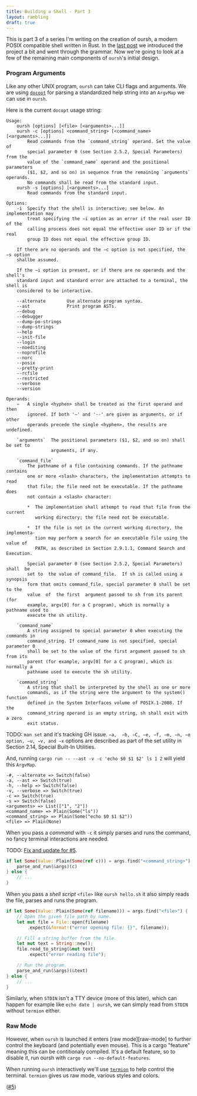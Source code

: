 ```yaml
---
title: Building a Shell - Part 3
layout: rambling
draft: true
---
```


This is part 3 of a series I'm writing on the creation of oursh, a modern POSIX
compatible shell written in Rust. In the [last post][part2] we introduced the
project a bit and went through the grammar. Now we're going to look at a few of
the remaining main components of `oursh`'s initial design.

### Program Arguments

Like any other UNIX program, `oursh` can take CLI flags and arguments. We are
using [`docopt`][docopt] for parsing a standardized help string into an
`ArgvMap` we can use in `oursh`.

Here is the current `docopt` usage string:

```
Usage:
    oursh [options] [<file> [<arguments>...]]
    oursh -c [options] <command_string> [<command_name> [<arguments>...]]
        Read commands from the `command_string` operand. Set the value of
        special parameter 0 (see Section 2.5.2, Special Parameters) from the
        value of the `command_name` operand and the positional parameters
        ($1, $2, and so on) in sequence from the remaining `arguments` operands.
        No commands shall be read from the standard input.
    oursh -s [options] [<arguments>...]
        Read commands from the standard input.

Options:
    -i  Specify that the shell is interactive; see below. An implementation may
        treat specifying the −i option as an error if the real user ID of the
        calling process does not equal the effective user ID or if the real
        group ID does not equal the effective group ID.

    If there are no operands and the −c option is not specified, the −s option
    shallbe assumed.

    If the −i option is present, or if there are no operands and the shell's
    standard input and standard error are attached to a terminal, the shell is
    considered to be interactive.

    --alternate        Use alternate program syntax.
    --ast              Print program ASTs.
    --debug
    --debugger
    --dump-po-strings
    --dump-strings
    --help
    --init-file
    --login
    --noediting
    --noprofile
    --norc
    --posix
    --pretty-print
    --rcfile
    --restricted
    --verbose
    --version

Operands:
    −   A single <hyphen> shall be treated as the first operand and then
        ignored. If both '−' and '--' are given as arguments, or if other
        operands precede the single <hyphen>, the results are undefined.

    `arguments`  The positional parameters ($1, $2, and so on) shall be set to
                 arguments, if any.

    `command_file`
        The pathname of a file containing commands. If the pathname contains
        one or more <slash> characters, the implementation attempts to read
        that file; the file need not be executable. If the pathname does
        not contain a <slash> character:

        *  The implementation shall attempt to read that file from the current
           working directory; the file need not be executable.

        *  If the file is not in the current working directory, the implementa‐
           tion may perform a search for an executable file using the value of
           PATH, as described in Section 2.9.1.1, Command Search and Execution.

        Special parameter 0 (see Section 2.5.2, Special Parameters) shall  be
        set to  the value of command_file.  If sh is called using a synopsis
        form that omits command_file, special parameter 0 shall be set to the
        value  of  the first  argument passed to sh from its parent (for
        example, argv[0] for a C program), which is normally a pathname used to
        execute the sh utility.

    `command_name`
        A string assigned to special parameter 0 when executing the commands in
        command_string. If command_name is not specified, special parameter 0
        shall be set to the value of the first argument passed to sh from its
        parent (for example, argv[0] for a C program), which is normally a
        pathname used to execute the sh utility.

    `command_string`
        A string that shall be interpreted by the shell as one or more
        commands, as if the string were the argument to the system() function
        defined in the System Interfaces volume of POSIX.1‐2008. If the
        command_string operand is an empty string, sh shall exit with a zero
        exit status.
```

TODO: `man set` and it's tracking GH issue.
    `−a,  −b, −C, −e, −f, −m, −n, −o option, −u, −v, and −x` options are
    described as part of the set utility in Section 2.14, Special  Built-In
    Utilities.

And, running `cargo run -- --ast -v -c 'echo $0 $1 $2' ls 1 2` will yield this
`ArgvMap`.

```
-#, --alternate => Switch(false)
-a, --ast => Switch(true)
-h, --help => Switch(false)
-v, --verbose => Switch(true)
-c => Switch(true)
-s => Switch(false)
<arguments> => List(["1", "2"])
<command_name> => Plain(Some("ls"))
<command_string> => Plain(Some("echo $0 $1 $2"))
<file> => Plain(None)
```

When you pass a _command_ with `-c` it simply parses and runs the command, no
fancy terminal interactions are needed.

TODO: [Fix and update for #5][#5].

```rust
if let Some(Value::Plain(Some(ref c))) = args.find("<command_string>") {
    parse_and_run(&args)(c)
} else {
    // ...
}
```

When you pass a _shell script_ `<file>` like `oursh hello.sh` it also simply
reads the file, parses and runs the program.

```rust
if let Some(Value::Plain(Some(ref filename))) = args.find("<file>") {
    // Open the given file path by name.
    let mut file = File::open(filename)
        .expect(&format!("error opening file: {}", filename));

    // Fill a string buffer from the file.
    let mut text = String::new();
    file.read_to_string(&mut text)
        .expect("error reading file");

    // Run the program.
    parse_and_run(&args)(&text)
} else {
    // ...
}
```

Similarly, when `STDIN` isn't a TTY device (more of this later), which can
happen for example like `echo date | oursh`, we can simply read from `STDIN`
without `termion` either.

### Raw Mode

However, when `oursh` is launched it enters [raw mode][raw-mode] to further
control the keyboard (and potentially even mouse). This is a cargo "feature"
meaning this can be contitionaly compiled. It's a default feature, so to
disable it, run oursh with `cargo run --no-default-features`.

When running `oursh` interactively we'll use [`termion`][termion] to help
control the terminal. `termion` gives us raw mode, various styles and colors.

([#5][#5])


[#5]: https://github.com/nixpulvis/oursh/issues/5
[#27]: https://github.com/nixpulvis/oursh/issues/27

[part2]: 2018-10-15-building-a-shell-part-2
[docopt]: https://docs.rs/docopt
[termion]: https://docs.rs/termion
